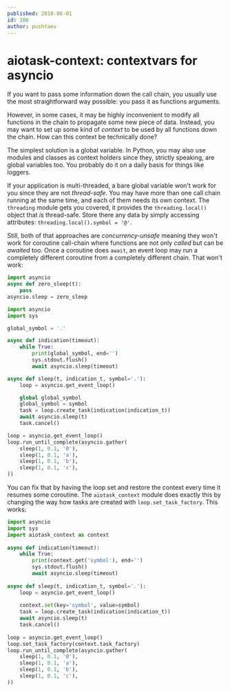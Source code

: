 ```yaml
---
published: 2018-06-01
id: 106
author: pushtaev
---
```


# aiotask-context: contextvars for asyncio

If you want to pass some information down the call chain, you usually use the most straightforward way possible: you pass it as functions arguments.

However, in some cases, it may be highly inconvenient to modify all functions in the chain to propagate some new piece of data.
Instead, you may want to set up some kind of *context* to be used by all functions down the chain. How can this context be technically done?

The simplest solution is a global variable.
In Python, you may also use modules and classes as context holders since they, strictly speaking, are global variables too.
You probably do it on a daily basis for things like loggers.

If your application is multi-threaded, a bare global variable won't work for you since they are not *thread-safe*.
You may have more than one call chain running at the same time, and each of them needs its own context.
The `threading` module gets you covered, it provides the `threading.local()` object that *is* thread-safe.
Store there any data by simply accessing attributes: `threading.local().symbol = '@'`.

Still, both of that approaches are *concurrency-unsafe* meaning they won't work for coroutine call-chain where functions are not only *called* but can be *awaited* too.
Once a coroutine does `await`, an event loop may run a completely different coroutine from a completely different chain. That won't work:

```python {hide}
import asyncio
async def zero_sleep(t):
    pass
asyncio.sleep = zero_sleep
```

```python {continue}
import asyncio
import sys

global_symbol = '.'

async def indication(timeout):
    while True:
        print(global_symbol, end='')
        sys.stdout.flush()
        await asyncio.sleep(timeout)

async def sleep(t, indication_t, symbol='.'):
    loop = asyncio.get_event_loop()

    global global_symbol
    global_symbol = symbol
    task = loop.create_task(indication(indication_t))
    await asyncio.sleep(t)
    task.cancel()

loop = asyncio.get_event_loop()
loop.run_until_complete(asyncio.gather(
    sleep(1, 0.1, '0'),
    sleep(1, 0.1, 'a'),
    sleep(1, 0.1, 'b'),
    sleep(1, 0.1, 'c'),
))
```

You can fix that by having the loop set and restore the context every time it resumes some coroutine.
The `aiotask_context` module does exactly this by changing the way how tasks are created with `loop.set_task_factory`. This works:

```python {continue}
import asyncio                                
import sys                                    
import aiotask_context as context             
                                              
async def indication(timeout):                
    while True:                               
        print(context.get('symbol'), end='')  
        sys.stdout.flush()                    
        await asyncio.sleep(timeout)          
                                              
async def sleep(t, indication_t, symbol='.'): 
    loop = asyncio.get_event_loop()           
                                              
    context.set(key='symbol', value=symbol)   
    task = loop.create_task(indication(indication_t))
    await asyncio.sleep(t)
    task.cancel()                    
                                              
loop = asyncio.get_event_loop()               
loop.set_task_factory(context.task_factory)   
loop.run_until_complete(asyncio.gather(       
    sleep(1, 0.1, '0'),                       
    sleep(1, 0.1, 'a'),                       
    sleep(1, 0.1, 'b'),                       
    sleep(1, 0.1, 'c'),                       
))
```

